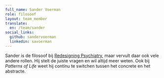 ```yaml
---
full_name: Sander Voerman
role: filosoof
layout: team_member
translate:
  en: /team/sander
social_links:
  github: sandervoerman
  linkedin: savoerman
---
```

Sander is de filosoof bij [Redesigning Psychiatry], maar vervult daar ook vele
andere rollen. Hij stelt de juiste vragen en wil altijd meer weten. Ook bij
*Patterns of Life* weet hij continu te switchen tussen het concrete en het
abstracte.

[Redesigning Psychiatry]: https://www.redesigningpsychiatry.org/
